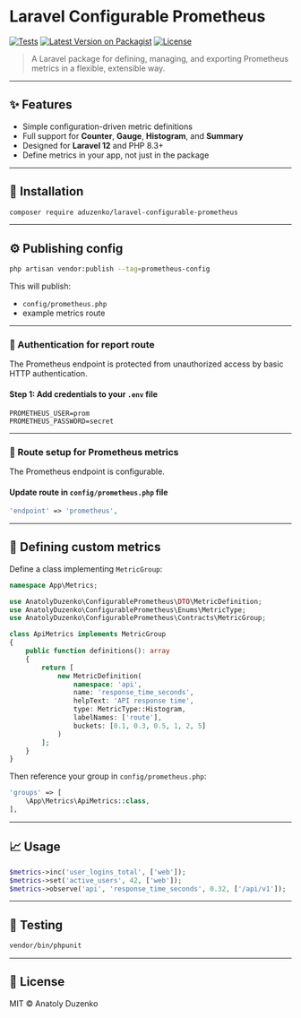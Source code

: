 # Laravel Configurable Prometheus

[![Tests](https://github.com/aduzenko/laravel-configurable-prometheus/actions/workflows/run-tests.yml/badge.svg)](https://github.com/aduzenko/laravel-configurable-prometheus/actions)
[![Latest Version on Packagist](https://img.shields.io/packagist/v/aduzenko/laravel-configurable-prometheus.svg?style=flat-square)](https://packagist.org/packages/aduzenko/laravel-configurable-prometheus)
[![License](https://img.shields.io/github/license/aduzenko/laravel-configurable-prometheus.svg?style=flat-square)](LICENSE)

> A Laravel package for defining, managing, and exporting Prometheus metrics in a flexible, extensible way.

---

## ✨ Features

- Simple configuration-driven metric definitions
- Full support for **Counter**, **Gauge**, **Histogram**, and **Summary**
- Designed for **Laravel 12** and PHP 8.3+
- Define metrics in your app, not just in the package

---

## 🚀 Installation

```bash
composer require aduzenko/laravel-configurable-prometheus
```

---

## ⚙️ Publishing config

```bash
php artisan vendor:publish --tag=prometheus-config
```

This will publish:

- `config/prometheus.php`
- example metrics route

---

### 🔐 Authentication for report route

The Prometheus endpoint is protected from unauthorized access by basic HTTP authentication.

#### Step 1: Add credentials to your `.env` file

```env
PROMETHEUS_USER=prom
PROMETHEUS_PASSWORD=secret
```

---

### 📡 Route setup for Prometheus metrics

The Prometheus endpoint is configurable.

#### Update route in `config/prometheus.php` file

```php
'endpoint' => 'prometheus',
```

---

## 🧩 Defining custom metrics

Define a class implementing `MetricGroup`:

```php
namespace App\Metrics;

use AnatolyDuzenko\ConfigurablePrometheus\DTO\MetricDefinition;
use AnatolyDuzenko\ConfigurablePrometheus\Enums\MetricType;
use AnatolyDuzenko\ConfigurablePrometheus\Contracts\MetricGroup;

class ApiMetrics implements MetricGroup
{
    public function definitions(): array
    {
        return [
            new MetricDefinition(
                namespace: 'api',
                name: 'response_time_seconds',
                helpText: 'API response time',
                type: MetricType::Histogram,
                labelNames: ['route'],
                buckets: [0.1, 0.3, 0.5, 1, 2, 5]
            )
        ];
    }
}
```

Then reference your group in `config/prometheus.php`:

```php
'groups' => [
    \App\Metrics\ApiMetrics::class,
],
```

---

## 📈 Usage

```php
$metrics->inc('user_logins_total', ['web']);
$metrics->set('active_users', 42, ['web']);
$metrics->observe('api', 'response_time_seconds', 0.32, ['/api/v1']);
```

---

## 🧪 Testing

```bash
vendor/bin/phpunit
```

---

## 📄 License

MIT © Anatoly Duzenko
